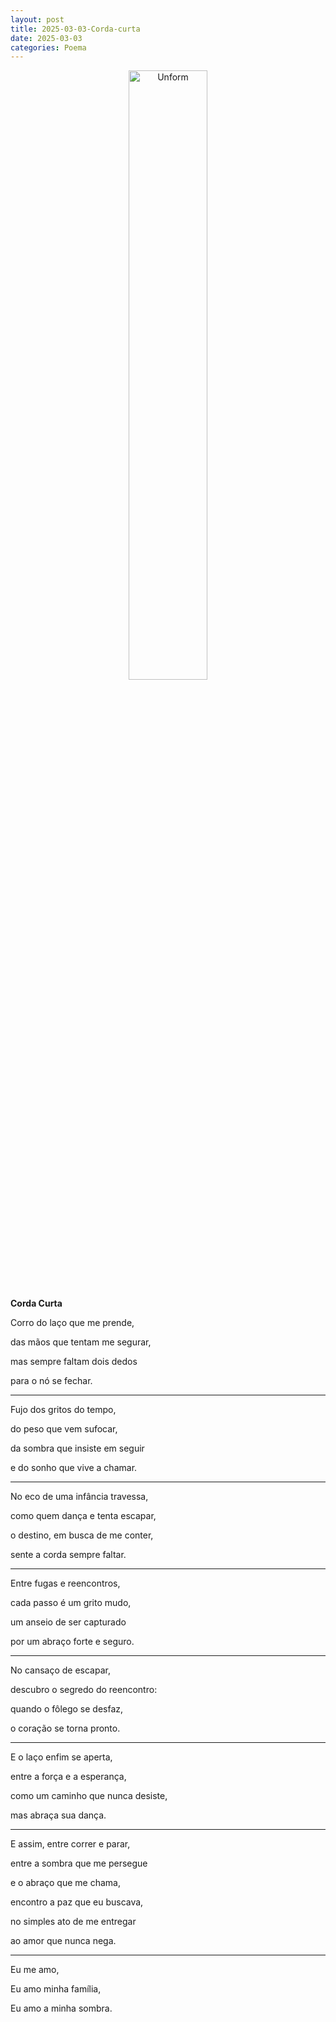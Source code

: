 ```yaml
---
layout: post
title: 2025-03-03-Corda-curta
date: 2025-03-03
categories: Poema
---
```


<p align="center">
<img src="{{ site.baseurl }}/images/2025-03-03-Corda-curta.webp" 
height="50%" width="50%" alt="Unform" />
</p>  

**Corda Curta**  

Corro do laço que me prende,  

das mãos que tentam me segurar,  

mas sempre faltam dois dedos  

para o nó se fechar.  

---

Fujo dos gritos do tempo,  

do peso que vem sufocar,  

da sombra que insiste em seguir  

e do sonho que vive a chamar.  

---

No eco de uma infância travessa,  

como quem dança e tenta escapar,  

o destino, em busca de me conter,  

sente a corda sempre faltar.  

---

Entre fugas e reencontros,  

cada passo é um grito mudo,  

um anseio de ser capturado  

por um abraço forte e seguro.  

---

No cansaço de escapar,  

descubro o segredo do reencontro:  

quando o fôlego se desfaz,  

o coração se torna pronto.  

---

E o laço enfim se aperta,  

entre a força e a esperança,  

como um caminho que nunca desiste,  

mas abraça sua dança.  

---

E assim, entre correr e parar,  

entre a sombra que me persegue  

e o abraço que me chama,  

encontro a paz que eu buscava,  

no simples ato de me entregar  

ao amor que nunca nega.  

---

Eu me amo,  

Eu amo minha família,  

Eu amo a minha sombra.